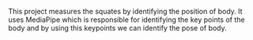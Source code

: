 This project measures the squates by identifying the position of body.
It uses MediaPipe which is responsible for identifying the key points of the body and by using this keypoints we can identify the pose of body.
